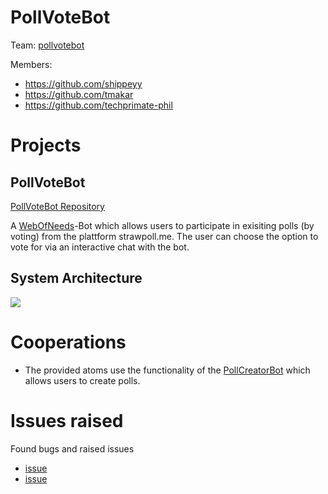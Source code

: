 # PollVoteBot

Team: [pollvotebot](https://github.com/orgs/WoN-Hackathon-2019/teams/pollvotebot)

Members:
* https://github.com/shippeyy
* https://github.com/tmakar
* https://github.com/techprimate-phil

# Projects
## PollVoteBot
[PollVoteBot Repository](https://github.com/WoN-Hackathon-2019/won-pollvotebot)

A [WebOfNeeds](https://github.com/researchstudio-sat/webofneeds)-Bot which allows users to participate in exisiting polls (by voting) from the plattform strawpoll.me. The user can choose the option to vote for via an interactive chat with the bot.

## System Architecture
![](images/poll-bots-architecture.png)

# Cooperations
* The provided atoms use the functionality of the [PollCreatorBot](https://github.com/WoN-Hackathon-2019/won-pollcreaterbot) which allows users to create polls.

# Issues raised
Found bugs and raised issues
* [issue](https://github.com/researchstudio-sat/webofneeds/issues/3174)
* [issue](https://github.com/researchstudio-sat/webofneeds/issues/3178)